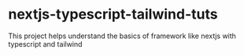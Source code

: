 # nextjs-typescript-tailwind-tuts
This project helps understand the basics of framework like nextjs with typescript and tailwind
